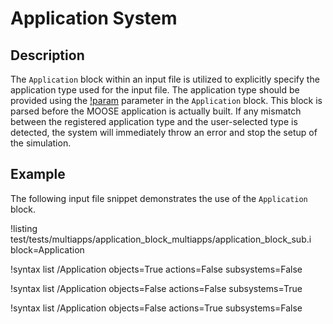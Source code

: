 # Application System

## Description

The `Application` block within an input file is utilized to explicitly specify the application type used for the input file. The application type should be provided using the [!param](/Application/type) parameter in the `Application` block. This block is parsed before the MOOSE application is actually built. If any mismatch between the registered application type and the user-selected type is detected, the system will immediately throw an error and stop the setup of the simulation.

## Example

The following input file snippet demonstrates the use of the `Application` block.

!listing test/tests/multiapps/application_block_multiapps/application_block_sub.i block=Application


!syntax list /Application objects=True actions=False subsystems=False

!syntax list /Application objects=False actions=False subsystems=True

!syntax list /Application objects=False actions=True subsystems=False
